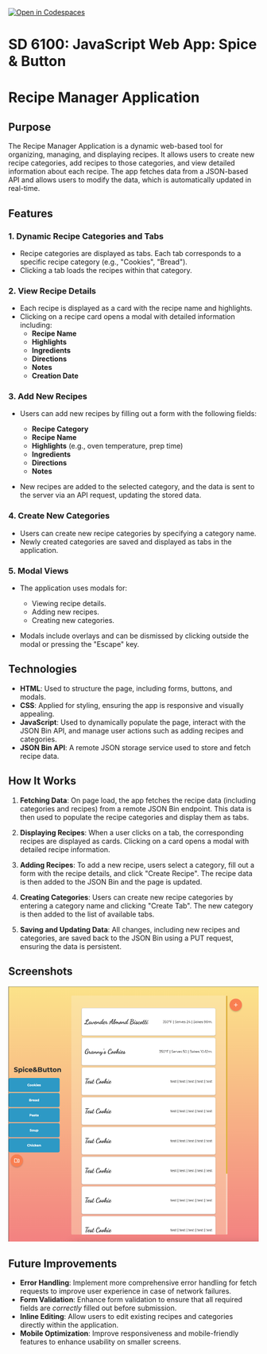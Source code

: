 [![Open in Codespaces](https://classroom.github.com/assets/launch-codespace-2972f46106e565e64193e422d61a12cf1da4916b45550586e14ef0a7c637dd04.svg)](https://classroom.github.com/open-in-codespaces?assignment_repo_id=17230589)
# SD 6100: JavaScript Web App: Spice & Button

# Recipe Manager Application

## Purpose

The Recipe Manager Application is a dynamic web-based tool for organizing, managing, and displaying recipes. It allows users to create new recipe categories, add recipes to those categories, and view detailed information about each recipe. The app fetches data from a JSON-based API and allows users to modify the data, which is automatically updated in real-time.

## Features

### 1. **Dynamic Recipe Categories and Tabs**
- Recipe categories are displayed as tabs. Each tab corresponds to a specific recipe category (e.g., "Cookies", "Bread").
- Clicking a tab loads the recipes within that category.
  
### 2. **View Recipe Details**
- Each recipe is displayed as a card with the recipe name and highlights.
- Clicking on a recipe card opens a modal with detailed information including:
  - **Recipe Name**
  - **Highlights**
  - **Ingredients**
  - **Directions**
  - **Notes**
  - **Creation Date**

### 3. **Add New Recipes**
- Users can add new recipes by filling out a form with the following fields:
  - **Recipe Category**
  - **Recipe Name**
  - **Highlights** (e.g., oven temperature, prep time)
  - **Ingredients**
  - **Directions**
  - **Notes**
  
- New recipes are added to the selected category, and the data is sent to the server via an API request, updating the stored data.

### 4. **Create New Categories**
- Users can create new recipe categories by specifying a category name.
- Newly created categories are saved and displayed as tabs in the application.

### 5. **Modal Views**
- The application uses modals for:
  - Viewing recipe details.
  - Adding new recipes.
  - Creating new categories.

- Modals include overlays and can be dismissed by clicking outside the modal or pressing the "Escape" key.

## Technologies

- **HTML**: Used to structure the page, including forms, buttons, and modals.
- **CSS**: Applied for styling, ensuring the app is responsive and visually appealing.
- **JavaScript**: Used to dynamically populate the page, interact with the JSON Bin API, and manage user actions such as adding recipes and categories.
- **JSON Bin API**: A remote JSON storage service used to store and fetch recipe data.

## How It Works

1. **Fetching Data**: 
   On page load, the app fetches the recipe data (including categories and recipes) from a remote JSON Bin endpoint. This data is then used to populate the recipe categories and display them as tabs.

2. **Displaying Recipes**: 
   When a user clicks on a tab, the corresponding recipes are displayed as cards. Clicking on a card opens a modal with detailed recipe information.

3. **Adding Recipes**: 
   To add a new recipe, users select a category, fill out a form with the recipe details, and click "Create Recipe". The recipe data is then added to the JSON Bin and the page is updated.

4. **Creating Categories**: 
   Users can create new recipe categories by entering a category name and clicking "Create Tab". The new category is then added to the list of available tabs.

5. **Saving and Updating Data**: 
   All changes, including new recipes and categories, are saved back to the JSON Bin using a PUT request, ensuring the data is persistent.

## Screenshots

![Screenshot of a recipe web app named Spice & Button showing the view of tabs on the left and recipes in a scrolling window at the center](client/Spice&Button.png)

## Future Improvements

- **Error Handling**: Implement more comprehensive error handling for fetch requests to improve user experience in case of network failures.
- **Form Validation**: Enhance form validation to ensure that all required fields are *correctly* filled out before submission.
- **Inline Editing**: Allow users to edit existing recipes and categories directly within the application.
- **Mobile Optimization**: Improve responsiveness and mobile-friendly features to enhance usability on smaller screens.
